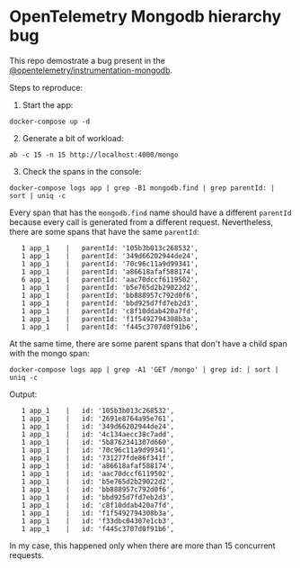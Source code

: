 # OpenTelemetry Mongodb hierarchy bug

This repo demostrate a bug present in the [@opentelemetry/instrumentation-mongodb](https://github.com/open-telemetry/opentelemetry-js-contrib/tree/main/plugins/node/opentelemetry-instrumentation-mongodb).

Steps to reproduce:

1. Start the app:
```shell
docker-compose up -d
``` 

2. Generate a bit of workload:
```shell
ab -c 15 -n 15 http://localhost:4000/mongo
```

3. Check the spans in the console:
```shell
docker-compose logs app | grep -B1 mongodb.find | grep parentId: | sort | uniq -c
```
Every span that has the `mongodb.find` name should have a different `parentId` because every call is generated from a different request. Nevertheless, there are some spans that have the same `parentId`:

```
   1 app_1    |   parentId: '105b3b013c268532',
   1 app_1    |   parentId: '349d66202944de24',
   1 app_1    |   parentId: '70c96c11a9d99341',
   1 app_1    |   parentId: 'a86618afaf588174',
   6 app_1    |   parentId: 'aac70dccf6119502',
   1 app_1    |   parentId: 'b5e765d2b29022d2',
   1 app_1    |   parentId: 'bb888957c792d0f6',
   1 app_1    |   parentId: 'bbd925d7fd7eb2d3',
   1 app_1    |   parentId: 'c8f10ddab420a7fd',
   1 app_1    |   parentId: 'f1f5492794308b3a',
   1 app_1    |   parentId: 'f445c3707d0f91b6',
```

At the same time, there are some parent spans that don't have a child span with the mongo span:

```shell
docker-compose logs app | grep -A1 'GET /mongo' | grep id: | sort | uniq -c
```

Output:
```
   1 app_1    |   id: '105b3b013c268532',
   1 app_1    |   id: '2691e8764a95e761',
   1 app_1    |   id: '349d66202944de24',
   1 app_1    |   id: '4c134aecc38c7add',
   1 app_1    |   id: '5b8762341307d660',
   1 app_1    |   id: '70c96c11a9d99341',
   1 app_1    |   id: '731277fde86f341f',
   1 app_1    |   id: 'a86618afaf588174',
   1 app_1    |   id: 'aac70dccf6119502',
   1 app_1    |   id: 'b5e765d2b29022d2',
   1 app_1    |   id: 'bb888957c792d0f6',
   1 app_1    |   id: 'bbd925d7fd7eb2d3',
   1 app_1    |   id: 'c8f10ddab420a7fd',
   1 app_1    |   id: 'f1f5492794308b3a',
   1 app_1    |   id: 'f33dbc04307e1cb3',
   1 app_1    |   id: 'f445c3707d0f91b6',
```

In my case, this happened only when there are more than 15 concurrent requests.
